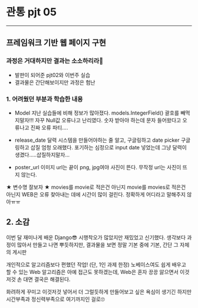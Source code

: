 # 관통 pjt 05

***

## 프레임워크 기반 웹 페이지 구현

### 과정은 거대하지만 결과는 소소하리라🤔
- 발판이 되어준 pjt02와 이번주 실습
- 결과물은 간단해보이지만 과정은 험난

### 1. 어려웠던 부분과 학습한 내용
- Model
지난 실습들에 비해 정보가 많아졌다.
models.IntegerField() 괄호를 빼먹지말자!!!
자꾸 Null값 오류나고 난리였다.
숫자 받아야 하는데 문자 들어왔다고 오류나고
진짜 오류 파티....

- release_date
달력 시스템을 만들어야하는 줄 알고, 구글링하고 date picker 구글링하고 삽질 엄청 오래했다.
포기하는 심정으로 input date 넣었는데 그냥 달력이 생겼다.....삽질하지말자...

- poster_url
이미지 url는 끝이 png, jpg여야 사진이 뜬다.
무작정 url는 사진이 뜨지 않는다.

★ 변수명 잘보자 ★
movies를 movie로 적은건 아닌지
movie를 movies로 적은건 아닌지
WEB은 오류 찾아내는 데에 시간이 많이 걸린다. 정확하게 어디라고 말해주지 않아ㅠㅠ

## 2. 소감

이번 달 재미나게 배운 Django😎
시행착오가 많았지만 재밌었고 신기했다.
생각보다 과정이 많아서 만들고 나면 뿌듯하지만,
결과물을 보면 정말 기본 중에 기본, 간단 그 자체의 게시판

개인적으로 알고리즘보다 편했던 작업!
(단, 1인 과제 한정)
노베이스여도 쉽게 배우고 할 수 있는 Web
알고리즘은 아예 접근도 못하겠는데,
Web은 혼자 끙끙 앓으면서 이것저것 손 대면 결국은 해결된다.

화려하게 꾸미고 이것저것 넣어서 더 그럴듯하게 만들어보고 싶은 욕심이 생기긴 하지만
시간부족과 정신력부족으로 여기까지인 걸로🙄

